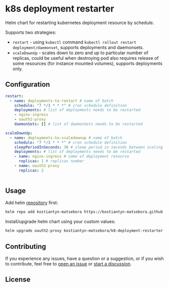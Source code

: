 # k8s deployment restarter

Helm chart for restarting kubernetes deployment resource by schedule.

Supports two strategies:

* `restart` - using `kubectl` command `kubectl rollout restart deployment/daemonset`, supports deployments and daemonsets.
* `scaleDownUp` - scales down to zero and up to particular number of replicas, could be useful when destroying pod also requires release of some resources (for instance mounted volumes), supports deployments only.


## Configuration

```yaml
restart: 
  - name: deployments-to-restart # name of batch
    schedule: "7 */3 * * *" # cron schedule definition
    deployments: # list of deployments needs to be restarted
    - nginx-ingress
    - oauth2-proxy
    daemonSets: [] # list of daemonSets needs to be restarted

scaleDownUp: 
  - name: deployments-to-scaledownup # name of batch
    schedule: "7 */3 * * *" # cron schedule definition
    sleepPeriodInSeconds: 30 # sleep period in seconds between scaling down and scaling up
    deployments: # list of deployments needs to be restarted
    - name: nginx-ingress # name of deployment resource
      replicas: 1 # replicas number
    - name: oauth2-proxy
      replicas: 2
    
```

## Usage

Add helm [repository](https://kostiantyn-matsebora.github.io/helm-charts/) first:

```bash
helm repo add kostiantyn-matsebora https://kostiantyn-matsebora.github.io/helm-charts/
```

Install/upgrade helm chart using your custom values:

```bash
helm upgrade oauth2-proxy kostiantyn-matsebora/k8-deployment-restarter --install --values ./custom-values.yaml

```

## Contributing

If you experience any issues, have a question or a suggestion, or if you wish
to contribute, feel free to [open an issue][issues] or
[start a discussion][discussions].

[issues]: https://github.com/kostiantyn-matsebora/k8s-deployment-restarter/issues
[discussions]: https://github.com/k8s-deployment-restarter/discussions

## License
